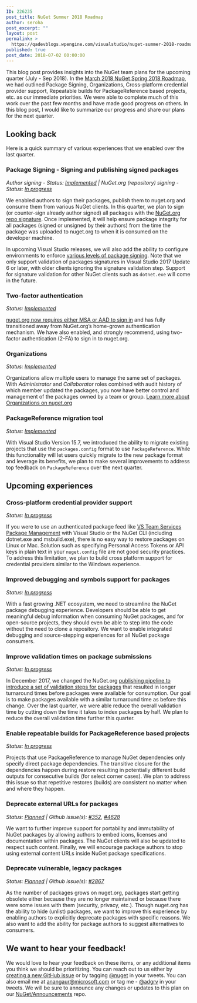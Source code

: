 ```yaml
---
ID: 226235
post_title: NuGet Summer 2018 Roadmap
author: seroha
post_excerpt: ""
layout: post
permalink: >
  https://qadevblogs.wpengine.com/visualstudio/nuget-summer-2018-roadmap-2/
published: true
post_date: 2018-07-02 00:00:00
---
```

This blog post provides insights into the NuGet team plans for the upcoming quarter (July - Sep 2018). In the [March 2018 NuGet Spring 2018 Roadmap][1], we had outlined Package Signing, Organizations, Cross-platform credential provider support, Repeatable builds for PackageReference based projects, etc. as our immediate priorities. We were able to complete much of this work over the past few months and have made good progress on others. In this blog post, I would like to summarize our progress and share our plans for the next quarter.

## Looking back

Here is a quick summary of various experiences that we enabled over the last quarter.

### Package Signing - Signing and publishing signed packages

*Author signing - Status: [Implemented][2] | NuGet.org (repository) signing - Status: [In progress][3]*

We enabled authors to sign their packages, publish them to nuget.org and consume them from various NuGet clients. In this quarter, we plan to sign (or counter-sign already author signed) all packages with the [NuGet.org repo signature][3]. Once implemented, it will help ensure package integrity for all packages (signed or unsigned by their authors) from the time the package was uploaded to nuget.org to when it is consumed on the developer machine.

In upcoming Visual Studio releases, we will also add the ability to configure environments to enforce [various levels of package signing][4]. Note that we only support validation of packages signatures in Visual Studio 2017 Update 6 or later, with older clients ignoring the signature validation step. Support for signature validation for other NuGet clients such as `dotnet.exe` will come in the future.

### Two-factor authentication

*Status: [Implemented][5]*

[nuget.org now requires either MSA or AAD to sign in][6] and has fully transitioned away from NuGet.org’s home-grown authentication mechanism. We have also enabled, and strongly recommend, using two-factor authentication (2-FA) to sign in to nuget.org.

### Organizations

*Status: [Implemented][7]*

Organizations allow multiple users to manage the same set of packages. With *Administrator* and *Collaborator* roles combined with audit history of which member updated the packages, you now have better control and management of the packages owned by a team or group. [Learn more about Organizations on nuget.org][7]

### PackageReference migration tool

*Status: [Implemented][8]*

With Visual Studio Version 15.7, we introduced the ability to migrate existing projects that use the `packages.config` format to use `PackageReference`. While this functionality will let users quickly migrate to the new package format and leverage its benefits, we plan to make several improvements to address top feedback on `PackageReference` over the next quarter.

## Upcoming experiences

### Cross-platform credential provider support

*Status: [In progress][9]*

If you were to use an authenticated package feed like [VS Team Services Package Management][10] with Visual Studio or the NuGet CLI (including dotnet.exe and msbuild.exe), there is no easy way to restore packages on Linux or Mac. Solution such as specifying Personal Access Tokens or API keys in plain text in your `nuget.config` file are not good security practices. To address this limitation, we plan to build cross platform support for credential providers similar to the Windows experience.

### Improved debugging and symbols support for packages

*Status: [In progress][11]*

With a fast growing .NET ecosystem, we need to streamline the NuGet package debugging experience. Developers should be able to get meaningful debug information when consuming NuGet packages, and for open-source projects, they should even be able to step into the code without the need to clone a repository. We want to enable integrated debugging and source-stepping experiences for all NuGet package consumers.

### Improve validation times on package submissions

*Status: [In progress][12]*

In December 2017, we changed the NuGet.org [publishing pipeline to introduce a set of validation steps for packages][13] that resulted in longer turnaround times before packages were available for consumption. Our goal is to make packages available with a similar turnaround time as before this change. Over the last quarter, we were able reduce the overall validation time by cutting down the time it takes to index packages by half. We plan to reduce the overall validation time further this quarter.

### Enable repeatable builds for PackageReference based projects

*Status: [In progress][14]*

Projects that use PackageReference to manage NuGet dependencies only specify direct package dependencies. The transitive closure for the dependencies happen during restore resulting in potentially different build outputs for consecutive builds (for select corner cases). We plan to address this issue so that repetitive restores (builds) are consistent no matter when and where they happen.

### Deprecate external URLs for packages

*Status: [Planned][15] | Github issue(s): [#352][16], [#4628][17]*

We want to further improve support for portability and immutability of NuGet packages by allowing authors to embed icons, licenses and documentation within packages. The NuGet clients will also be updated to respect such content. Finally, we will encourage package authors to stop using external content URLs inside NuGet package specifications.

### Deprecate vulnerable, legacy packages

*Status: [Planned][18] | Github issue(s): [#2867][19]*

As the number of packages grows on nuget.org, packages start getting obsolete either because they are no longer maintained or because there were some issues with them (security, privacy, etc.). Though nuget.org has the ability to hide (unlist) packages, we want to improve this experience by enabling authors to explicitly deprecate packages with specific reasons. We also want to add the ability for package authors to suggest alternatives to consumers.

## We want to hear your feedback!

We would love to hear your feedback on these items, or any additional items you think we should be prioritizing. You can reach out to us either by [creating a new GitHub issue][20] or by tagging [@nuget][21] in your tweets. You can also email me at <anangaur@microsoft.com> or tag me - [@adgrv][22] in your tweets. We will be sure to announce any changes or updates to this plan on our [NuGet/Announcements][23] repo.

 [1]: https://blog.nuget.org/20180301/NuGet-Spring-2018-Roadmap.html
 [2]: https://github.com/NuGet/Announcements/issues/6
 [3]: https://github.com/NuGet/Announcements/issues/15
 [4]: https://github.com/NuGet/Home/wiki/%5BSpec%5D-NuGet-Package-Signing-Client-Policy
 [5]: https://github.com/NuGet/Announcements/issues/3
 [6]: https://blog.nuget.org/20180515/NuGet.org-will-only-support-MSA-AAD-starting-June.html
 [7]: https://docs.microsoft.com/en-us/nuget/reference/organizations-on-nuget-org
 [8]: https://docs.microsoft.com/en-us/nuget/reference/migrate-packages-config-to-package-reference
 [9]: https://aka.ms/nuget-xplat-auth
 [10]: https://www.visualstudio.com/team-services/package-management
 [11]: https://github.com/NuGet/Home/wiki/NuGet-Package-Debugging-&-Symbols-Improvements
 [12]: https://github.com/NuGet/NuGetGallery/issues/5560
 [13]: https://blog.nuget.org/20180201/NuGet-package-publishing-workflow-behind-the-scenes.html
 [14]: https://github.com/NuGet/Home/wiki/Enable-repeatable-package-restore-using-lock-file
 [15]: https://github.com/NuGet/Home/wiki/Deprecate-external-content-URLs-for-packages
 [16]: https://github.com/NuGet/Home/issues/352
 [17]: https://github.com/NuGet/Home/issues/4628
 [18]: https://github.com/NuGet/Home/wiki/Deprecate-packages
 [19]: https://github.com/NuGet/Home/issues/2867
 [20]: https://github.com/NuGet/Home/issues/new
 [21]: https://twitter.com/nuget
 [22]: https://twitter.com/adgrv
 [23]: https://github.com/NuGet/Announcements